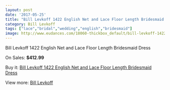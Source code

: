 ```yaml
---
layout: post
date: '2017-05-25'
title: "Bill Levkoff 1422 English Net and Lace Floor Length Bridesmaid Dress"
category: Bill Levkoff
tags: ["lace","bridal","wedding","english","bridesmaid"]
image: http://www.eudances.com/18060-thickbox_default/bill-levkoff-1422-english-net-and-lace-floor-length-bridesmaid-dress.jpg
---
```

Bill Levkoff 1422 English Net and Lace Floor Length Bridesmaid Dress

On Sales: **$412.99**
<a href="https://www.eudances.com/en/bill-levkoff/5245-bill-levkoff-1422-english-net-and-lace-floor-length-bridesmaid-dress.html"><amp-img layout="responsive" width="600" height="600" src="//www.eudances.com/18060-thickbox_default/bill-levkoff-1422-english-net-and-lace-floor-length-bridesmaid-dress.jpg" alt="Bill Levkoff 1422 English Net and Lace Floor Length Bridesmaid Dress 0" /></a>
<a href="https://www.eudances.com/en/bill-levkoff/5245-bill-levkoff-1422-english-net-and-lace-floor-length-bridesmaid-dress.html"><amp-img layout="responsive" width="600" height="600" src="//www.eudances.com/18061-thickbox_default/bill-levkoff-1422-english-net-and-lace-floor-length-bridesmaid-dress.jpg" alt="Bill Levkoff 1422 English Net and Lace Floor Length Bridesmaid Dress 1" /></a>

Buy it: [Bill Levkoff 1422 English Net and Lace Floor Length Bridesmaid Dress](https://www.eudances.com/en/bill-levkoff/5245-bill-levkoff-1422-english-net-and-lace-floor-length-bridesmaid-dress.html "Bill Levkoff 1422 English Net and Lace Floor Length Bridesmaid Dress")

View more: [Bill Levkoff](https://www.eudances.com/en/57-bill-levkoff "Bill Levkoff")